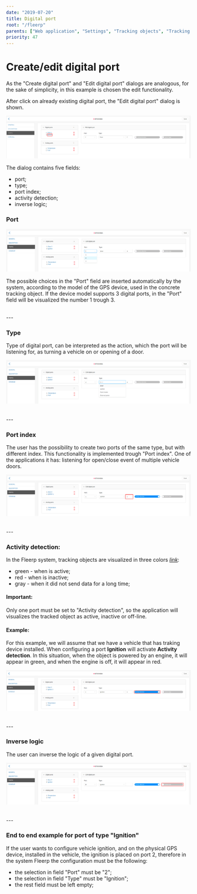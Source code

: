 ```yaml
---
date: "2019-07-20"
title: Digital port
root: "/fleerp"
parents: ["Web application", "Settings", "Tracking objects", "Tracking object settings", "Ports"]
priority: 47
---
```


# Create/edit digital port

As the "Create digital port" and "Edit digital port" dialogs are analogous, for the sake
of simplicity, in this example is chosen the edit functionality.

After click on already existing digital port, the "Edit digital port" dialog is shown.

![Digitals](digitals-en.png)

The dialog contains five fields:

- port;
- type;
- port index;
- activity detection;
- inverse logic;

### Port

![Digitals](port-en.png)

The possible choices in the "Port" field are inserted automatically by the system, according to
the model of the GPS device, used in the concrete tracking object. If the device model supports
3 digital ports, in the "Port" field will be visualized the number 1 trough 3.

<br>
---

### Type

Type of digital port, can be interpreted as the action, which the port will be listening for, as turning a vehicle
on or opening of a door.

![Digitals](type-en.png)

<br>
---

### Port index

The user has the possibility to create two ports of the same type, but with different index. This functionality is
implemented trough "Port index". One of the applications it has: listening for open/close event of multiple vehicle
doors. 

![Digitals](multiplier-en.png)

<br>
---

### Activity detection:

In the Fleerp system, tracking objects are visualized in three colors *[link](../../../../../web/map/main/legend)*:

- green - when is active;
- red - when is inactive;
- gray - when it did not send data for a long time;

#### Important:

Only one port must be set to "Activity detection", so the application will
visualizes the tracked object as active, inactive or off-line.

#### Example:

For this example, we will assume that we have a vehicle that has traking device installed.
When configuring a port **Ignition** will activate **Activity detection**.
In this situation, when the object is powered by an engine, it will appear in green,
and when the engine is off, it will appear in red.

![Digitals](activity-detection-en.png)

<br>
---

### Inverse logic

The user can inverse the logic of a given digital port.

![Digitals](reverse-en.png)

<br>
---

### End to end example for port of type "Ignition"

If the user wants to configure vehicle ignition, and on the physical GPS device, installed in the
vehicle, the ignition is placed on port 2, therefore in the system Fleerp the configuration must be
the following:

- the selection in field "Port" must be "2";
- the selection in field "Type" must be "Ignition";
- the rest field must be left empty;

